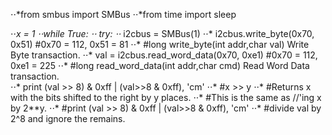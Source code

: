 ⋅⋅*from smbus import SMBus
⋅⋅*from time import sleep

⋅⋅*x = 1
⋅⋅*while True:
⋅⋅* try:
⋅⋅*  i2cbus = SMBus(1)
⋅⋅*  i2cbus.write_byte(0x70, 0x51) #0x70 = 112, 0x51 = 81
⋅⋅*  #long   write_byte(int addr,char val)	Write Byte transaction.	
⋅⋅*  val = i2cbus.read_word_data(0x70, 0xe1) #0x70 = 112, 0xe1 = 225
⋅⋅*  #long   read_word_data(int addr,char cmd) Read Word Data transaction.		
⋅⋅*  print (val >> 8) & 0xff | (val>>8 & 0xff), 'cm'
⋅⋅*  #x >> y
⋅⋅*  #Returns x with the bits shifted to the right by y places. 
⋅⋅*  #This is the same as //'ing x by 2**y.
⋅⋅*  #print (val >> 8) & 0xff | (val>>8 & 0xff), 'cm'
⋅⋅*  #divide val by 2^8 and ignore the remains.
